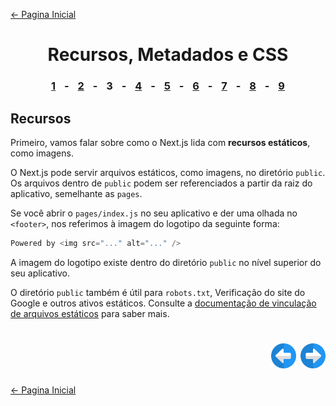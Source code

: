 [← Pagina Inicial](../../../README.md#basico)

<h1 align="center">Recursos, Metadados e CSS</h1>

<h3 align="center">
<a href="./1.md#recursos-metadados-e-css" style="margin:0 10px;">1</a> -
<a href="./2.md#recursos-metadados-e-css" style="margin:0 10px;">2</a> -
<spam style="margin:0 10px;">3</spam> -
<a href="./4.md#recursos-metadados-e-css" style="margin:0 10px;">4</a> -
<a href="./5.md#recursos-metadados-e-css" style="margin:0 10px;">5</a> -
<a href="./6.md#recursos-metadados-e-css" style="margin:0 10px;">6</a> -
<a href="./7.md#recursos-metadados-e-css" style="margin:0 10px;">7</a> -
<a href="./8.md#recursos-metadados-e-css" style="margin:0 10px;">8</a> -
<a href="./9.md#recursos-metadados-e-css" style="margin:0 10px;">9</a>
</h3>

## Recursos

Primeiro, vamos falar sobre como o Next.js lida com **recursos estáticos**, como imagens.

O Next.js pode servir arquivos estáticos, como imagens, no diretório `public`. Os arquivos dentro de `public` podem ser referenciados a partir da raiz do aplicativo, semelhante as `pages`.

Se você abrir o `pages/index.js` no seu aplicativo e der uma olhada no `<footer>`, nos referimos à imagem do logotipo da seguinte forma:

```javascript
Powered by <img src="..." alt="..." />
```

A imagem do logotipo existe dentro do diretório `public` no nível superior do seu aplicativo.

O diretório `public` também é útil para `robots.txt`, Verificação do site do Google e outros ativos estáticos. Consulte a [documentação de vinculação de arquivos estáticos](https://nextjs.org/docs/basic-features/static-file-serving) para saber mais.

<h1 align="right">
<a href="./2.md#recursos-metadados-e-css"><img src="../../../images/previous-arrow.svg" alt="next-arrow" width="40px"></a>
<a href="./4.md#recursos-metadados-e-css"><img src="../../../images/next-arrow.svg" alt="next-arrow" width="40px"></a>
</h1>

[← Pagina Inicial](../../../README.md#basico)